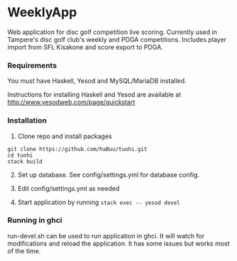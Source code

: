 WeeklyApp
==============================

Web application for disc golf competition live scoring. Currently used in Tampere's disc golf club's weekly and PDGA competitions. Includes player import from SFL Kisakone and score export to PDGA. 

### Requirements
You must have Haskell, Yesod and MySQL/MariaDB installed.

Instructions for installing Haskell and Yesod are available at http://www.yesodweb.com/page/quickstart

### Installation
1. Clone repo and install packages
  ```
  git clone https://github.com/haBuu/tuohi.git
  cd tuohi
  stack build
  ```
2. Set up database. See config/settings.yml for database config.

3. Edit config/settings.yml as needed

4. Start application by running `stack exec -- yesod devel`

### Running in ghci
run-devel.sh can be used to run application in ghci. It will watch for modifications and reload the application. It has some issues but works most of the time.
